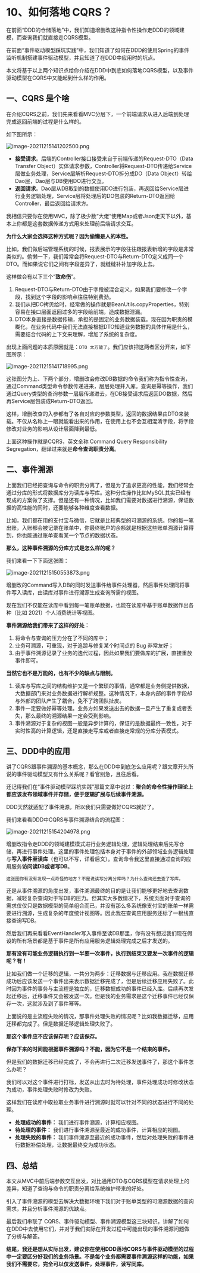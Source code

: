 # 10、如何落地 CQRS？

在前面“DDD的仓储落地”中，我们知道增删改这种指令性操作走DDD的领域建模，而查询我们就直接走CQRS模型。

在前面“事件驱动模型踩坑实践”中，我们知道了如何在DDD的使用Spring的事件监听机制搭建事件驱动模型，并且知道了在DDD中应用时的坑点。

本文将基于以上两个知识点给你介绍在DDD中到底如何落地CQRS模型，以及事件驱动模型在CQRS中又能起到什么样的作用。

## 一、CQRS 是个啥

在介绍CQRS之前，我们先来看看MVC分层下，一个前端请求从进入后端到处理完成返回前端的过程是什么样的。

如下图所示：

![image-20211215141202500.png](https://typora-imagehost-1308499275.cos.ap-shanghai.myqcloud.com/2022-10/871ce3feca6f4f94a6f5992f226600a5~tplv-k3u1fbpfcp-zoom-in-crop-mark:3024:0:0:0.awebp)

- **接受请求**。后端的Controller接口接受来自于前端传递的Request-DTO（Data Transfer Object）实体请求参数，Controller将Request-DTO传递给Service层做业务处理，Service层解析Request-DTO拆分成DO（Data Object）转给Dao层，Dao层与DB使用DO进行交互。
- **返回请求**。Dao层从DB取到的数据使用DO进行包装，再返回给Service层进行业务逻辑处理，Service层将处理后的DO包装的Return-DTO返回给Controller，最后返回给请求方。

我相信只要你在使用MVC，除了极少数“大佬”使用Map或者Json走天下以外，基本上你都是这套数据传递方式用来处理前后端请求交互。

**为什么大家会选择这种方式呢？因为偷懒是人的本性。**

比如，我们做后端管理系统的时候，报表展示的字段往往跟报表新增的字段是非常类似的。偷懒一下，我们常常会将Request-DTO与Return-DTO定义成同一个DTO。而如果说它们之间有字段差异了，就缝缝补补加字段上去。

这样做会有以下三个“**致命伤**”。

1. Request-DTO与Return-DTO由于字段被混合定义，如果我们要修改一个字段，找到这个字段的影响点往往特别费劲。
2. 我们从把DO拷贝给时，经常做的操作就是BeanUtils.copyProperties，特别容易在接口层面返回过多的字段给前端，造成数据泄漏。
3. DTO本身直接是数据传输，承担的是固定的业务数据装载。现在因为职责的模糊化，在业务代码中我们无法直接根据DTO知道业务数据的具体作用是什么，需要结合代码的上下文来理解，增加了系统的复杂度。

出现上面问题的本质原因就是：`DTO 太万能了`。我们应该把这两者区分开来，如下图所示：

![image-20211215141718995.png](https://typora-imagehost-1308499275.cos.ap-shanghai.myqcloud.com/2022-10/d3f35e90d518404dbf78bcd0793bbd70~tplv-k3u1fbpfcp-zoom-in-crop-mark:3024:0:0:0.awebp)

这张图分为上、下两个部分，增删改会修改DB数据的命令我们称为指令性查询，通过Command类型命令参数传递进来，层层处理并入库。查询是幂等操作，我们通过Query类型的查询参数一层层传递进去，在DB接受请求后返回DO数据，然后再Service层包装成Return-DTO返回。

这样，增删改查的入参都有了各自对应的参数类型，返回的数据结果由DTO来装载。不仅从名称上一眼就能看出来的作用，在使用上也不会互相混淆字段，将字段修改对业务的影响从设计层面降到最低。

上面这种操作就是CQRS，英文全称 Command Query Responsibility Segregation，翻译过来就是**命令查询职责分离**。

## 二、事件溯源

上面我们已经把查询与命令的职责分离了，但是为了追求更高的性能，我们经常会通过分库的形式将数据库分为读库与写库。这种分库操作比如MySQL其实已经有现成的方案做了支撑。但是还有一种情况，比如我们需要对数据进行溯源，保证数据的高性能的同时，还要能够各种维度查看数据。

比如，我们都在用的支付宝与微信，它就是比较典型的可溯源的系统。你的每一笔出账，入账都会被记录在账单中，你最终账户的余额就是根据这些账单溯源计算得到，你也能通过账单查看某一个节点的数据状态。

**那么，这种事件溯源的分库方式是怎么样的呢？**

我们来看一下下面这张图：

![image-20211215150553873.png](https://typora-imagehost-1308499275.cos.ap-shanghai.myqcloud.com/2022-10/6238de621d8a4e568f804a39cb9e9229~tplv-k3u1fbpfcp-zoom-in-crop-mark:3024:0:0:0.awebp)

增删改的Command写入DB的同时发送事件给事件处理器，然后事件处理同将事件写入读库，由读库对事件进行溯源生成查询所需的视图。

现在我们不仅能在读库中看到每一笔账单数据，也能在读库中基于账单数据作出各种（比如 2021）个人消费统计等视图。

**事件溯源给我们带来了这样的好处：**

1. 将命令与查询的压力分在了不同的库中；
2. 业务可溯源，可重现，对于追踪与修复某个时间点的 Bug 非常友好；
3. 由于事件溯源记录了业务的迭代过程，因此如果我们要做库的扩展，直接重放事件即可。

**当然它也不是万能的，也有不少的缺点与限制。**

1. 读库与写库之间的结构维护又是一个繁琐的事情，通常都是业务侧提供数据，大数据部门来对业务数据进行解析规整。这种情况下，本身内部的事件字段却与外部的团队产生了耦合，免不了跨团队扯皮。
2. 事件一定要做好幂等处理。业务方如果发送出去的数据一旦产生了重复或者丢失，那么最终的溯源结果一定会受到影响。
3. 事件溯源对于复杂的视图一般是异步计算的，保证的是数据最终一致性，对于实时性高的计算逻辑，还是直接走写库或者直接走常规的分库分表模式。

## 三、DDD中的应用

讲了CQRS跟事件溯源的基本概念，那么在DDD中到底怎么应用呢？跟文章开头所说的事件驱动模型又有什么关系呢？看官别急，且往后看。

还记得我们在“事件驱动模型踩坑实践”那篇文章中说过：**聚合的命令性操作理论上都应该发布领域事件并存储，便于逻辑扩展与后续事件溯源。**

DDD天然就适配了事件溯源，所以我们只需要做好CQRS就好了。

我们来看看DDD中CQRS与事件溯源结合的流程图：

![image-20211215154204978.png](https://typora-imagehost-1308499275.cos.ap-shanghai.myqcloud.com/2022-10/265d611fc03f466dbd706d58584ca5b7~tplv-k3u1fbpfcp-zoom-in-crop-mark:3024:0:0:0.awebp)

增删改指令走DDD的领域建模模式进行业务逻辑处理，逻辑处理结束后先写仓储，再进行事件处理。这里的事件处理包括本身对于事件的外部领域业务逻辑处理与**写入事件至读库**（也可以不写，详看后文）。查询命令我这里直接通过查询的应用服务**访问读DB或者写DB**。

```
这张图你有没有发现一点奇怪的地方？不是说读写分离分库吗？为什么查询还去查了写库。
```

还是从事件溯源的角度出发，事件溯源最终的目的是让我们能够更好地去查询数据，减轻复杂查询对于写DB的压力。但其实大多数情况下，系统页面对于查询的需求仅仅只是数据模型的简单组合而已，并没有那么多系统像支付宝的账单一样需要进行溯源，生成复杂的年度统计视图等。因此我在查询应用服务还标了一根线直接查询写DB。

然后我们再来看看EventHandler写入事件至读DB那里，你有没有想过我们现在假设的所有场景都是基于事件是所有应用服务逻辑处理完成之后才发送的。

**那有没有可能业务逻辑执行到一半要一次事件，执行到结束又要发一次事件的逻辑呢？有！**

比如我们做一个迁移的逻辑，一共分为两步：迁移数据与迁移应用。我在数据迁移成功后应该发送一个事件出来表示数据迁移完成了，但是后续迁移应用失败了。此时因为事件的事务与主流程是独立的，迁移数据成功的事件已经入库。后续再次发起迁移后，迁移事件又会被发送一次。但是我的业务需求是这个迁移事件已经仅保存一次，这就涉及到了事件幂等。

上面说的是主流程失败的情况，那事件处理失败的情况呢？比如我数据迁移，应用迁移都完成了。但是数据迁移逻辑处理失败了。

**那这个事件应不应该保存呢？应该保存。**

**保存下来的时间能根据事件溯源吗？不能，因为它不是一个结束的事件。**

但是我们的数据迁移已经完成了，不会再进行二次迁移发送事件了，那这个事件怎么办呢？

我们可以对这个事件进行打标，发送从出去时为待处理，事件处理成功时修改状态为成功，事件处理失败时修改为失败。

这样我们在读库中取拉取业务事件进行溯源时就可以针对不同的状态进行不同的处理。

- **处理成功的事件：** 我们进行事件溯源，计算相应视图。
- **待处理的事件：** 我们进行事件溯源至最近的成功事件，计算相应的视图。
- **处理失败的事件：** 我们事件溯源至最近的成功事件，然后对处理失败的事件进行数据补偿处理，让数据最终变为成功状态。

## 四、总结

本文从MVC中前后端参数交互出发，对比通用DTO与CQRS模型在请求处理上的差异，知道了查询与命令的职责分离给系统维护带来的好处。

引入了事件溯源的模型去解决大数据环境下我们对于账单类型的可溯源数据的查询需求，并且分析事件溯源的优缺点。

最后我们串联了 CQRS、事件驱动模型、事件溯源模型这三块知识，讲解了如何在DDD中去使用它们，并对于我们实际在开发过程中可能出现的事件溯源问题做了分析与解答。

**结尾，我还是想从实际出发，建议你在使用DDD落地CQRS与事件驱动模型的过程中一定要区分好我们的业务场景。不是每个业务都需要事件溯源这样的功能，如果我们不需要它，完全可以仅发送事件，处理事件，读写同库。**